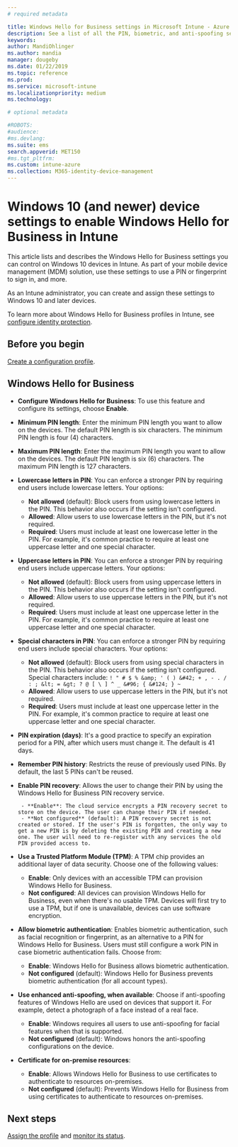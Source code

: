 ```yaml
---
# required metadata

title: Windows Hello for Business settings in Microsoft Intune - Azure | Microsoft Docs
description: See a list of all the PIN, biometric, and anti-spoofing settings in an identity protection profile to use and configure Windows Hello for Business on Windows 10 devices in Microsoft Intune.
keywords:
author: MandiOhlinger
ms.author: mandia
manager: dougeby
ms.date: 01/22/2019
ms.topic: reference
ms.prod:
ms.service: microsoft-intune
ms.localizationpriority: medium
ms.technology:

# optional metadata

#ROBOTS:
#audience:
#ms.devlang:
ms.suite: ems
search.appverid: MET150
#ms.tgt_pltfrm:
ms.custom: intune-azure
ms.collection: M365-identity-device-management
---
```


# Windows 10 (and newer) device settings to enable Windows Hello for Business in Intune

This article lists and describes the Windows Hello for Business settings you can control on Windows 10 devices in Intune. As part of your mobile device management (MDM) solution, use these settings to use a PIN or fingerprint to sign in, and more.

As an Intune administrator, you can create and assign these settings to Windows 10 and later devices.

To learn more about Windows Hello for Business profiles in Intune, see [configure identity protection](identity-protection-configure.md).

## Before you begin

[Create a configuration profile](identity-protection-configure.md#create-the-device-profile).

## Windows Hello for Business

- **Configure Windows Hello for Business**: To use this feature and configure its settings, choose **Enable**.
- **Minimum PIN length**: Enter the minimum PIN length you want to allow on the devices. The default PIN length is six characters. The minimum PIN length is four (4) characters.
- **Maximum PIN length**: Enter the maximum PIN length you want to allow on the devices. The default PIN length is six (6) characters. The maximum PIN length is 127 characters.  
- **Lowercase letters in PIN**: You can enforce a stronger PIN by requiring end users include lowercase letters. Your options:

  - **Not allowed** (default): Block users from using lowercase letters in the PIN. This behavior also occurs if the setting isn't configured.
  - **Allowed**: Allow users to use lowercase letters in the PIN, but it's not required.
  - **Required**: Users must include at least one lowercase letter in the PIN. For example, it's common practice to require at least one uppercase letter and one special character.

- **Uppercase letters in PIN**: You can enforce a stronger PIN by requiring end users include uppercase letters. Your options:

  - **Not allowed** (default): Block users from using uppercase letters in the PIN. This behavior also occurs if the setting isn't configured.
  - **Allowed**: Allow users to use uppercase letters in the PIN, but it's not required.
  - **Required**: Users must include at least one uppercase letter in the PIN. For example, it's common practice to require at least one uppercase letter and one special character.

- **Special characters in PIN**: You can enforce a stronger PIN by requiring end users include special characters. Your options:

  - **Not allowed** (default): Block users from using special characters in the PIN. This behavior also occurs if the setting isn't configured.
    Special characters include: `! " # $ % &amp; ' ( ) &#42; + , - . / : ; &lt; = &gt; ? @ [ \ ] ^ _ &#96; { &#124; } ~`
  - **Allowed**: Allow users to use uppercase letters in the PIN, but it's not required.
  - **Required**: Users must include at least one uppercase letter in the PIN. For example, it's common practice to require at least one uppercase letter and one special character.

- **PIN expiration (days)**: It's a good practice to specify an expiration period for a PIN, after which users must change it. The default is 41 days.

- **Remember PIN history**: Restricts the reuse of previously used PINs. By default, the last 5 PINs can't be reused.  
- **Enable PIN recovery**: Allows the user to change their PIN by using the Windows Hello for Business PIN recovery service.

       - **Enable**: The cloud service encrypts a PIN recovery secret to store on the device. The user can change their PIN if needed.  
       - **Not configured** (default): A PIN recovery secret is not created or stored. If the user's PIN is forgotten, the only way to get a new PIN is by deleting the existing PIN and creating a new one. The user will need to re-register with any services the old PIN provided access to.  

- **Use a Trusted Platform Module (TPM)**: A TPM chip provides an additional layer of data security. Choose one of the following values:  
  - **Enable**: Only devices with an accessible TPM can provision Windows Hello for Business.
  - **Not configured**: All devices can provision Windows Hello for Business, even when there's no usable TPM. Devices will first try to use a TPM, but if one is unavailable, devices can use software encryption.  

- **Allow biometric authentication**: Enables biometric authentication, such as facial recognition or fingerprint, as an alternative to a PIN for Windows Hello for Business. Users must still configure a work PIN in case biometric authentication fails. Choose from:

  - **Enable**: Windows Hello for Business allows biometric authentication.
  - **Not configured** (default): Windows Hello for Business prevents biometric authentication (for all account types).

- **Use enhanced anti-spoofing, when available**: Choose if anti-spoofing features of Windows Hello are used on devices that support it. For example, detect a photograph of a face instead of a real face.

  - **Enable**: Windows requires all users to use anti-spoofing for facial features when that is supported.  
  - **Not configured** (default): Windows honors the anti-spoofing configurations on the device.

- **Certificate for on-premise resources**: 

  - **Enable**: Allows Windows Hello for Business to use certificates to authenticate to resources on-premises.
  - **Not configured** (default): Prevents Windows Hello for Business from using certificates to authenticate to resources on-premises.  

## Next steps

[Assign the profile](device-profile-assign.md) and [monitor its status](device-profile-monitor.md).
